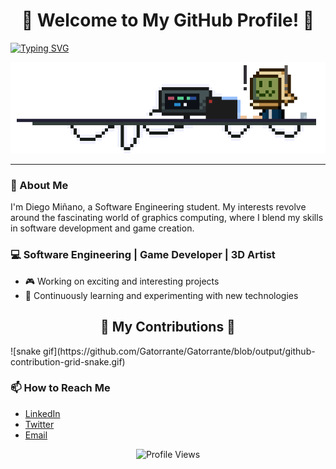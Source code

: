 <!-- Centered Welcome Heading -->
<h1 align="center">👾 Welcome to My GitHub Profile! 👾</h1>

<!-- Typing SVG Aligned to the Right -->
<p align="left">
  <a href="https://git.io/typing-svg">
    <img src="https://readme-typing-svg.demolab.com?font=Fira+Code&pause=1000&color=494DF7&width=435&lines=Hello+There!+%F0%9F%91%8B;I'm+Diego+Mi%C3%B1ano" alt="Typing SVG" style="position:relative; z-index:2;">
  </a>
</p>

<!-- Banner GIF Centered -->
<p align="center">
  <img src="img/banner.gif" alt="Banner GIF" style="position:relative; z-index:1;">
</p>

-------------------------------------------
<!-- Introduction -->
### 🤖 About Me

I'm Diego Miñano, a Software Engineering student.
 My interests revolve around the fascinating world of graphics computing, where I blend my skills in software development and game creation.

###     💻 Software Engineering | Game Developer | 3D Artist
- 🎮 Working on exciting and interesting projects
- 🚀 Continuously learning and experimenting with new technologies

<h2 align="center">👾 My Contributions 👾</h2>
![snake gif](https://github.com/Gatorrante/Gatorrante/blob/output/github-contribution-grid-snake.gif)

<!-- Contact -->
### 📫 How to Reach Me

- [LinkedIn](https://www.linkedin.com/in/diego-mi%C3%B1ano)
- [Twitter](https://twitter.com/your-twitter-handle)
- [Email](mailto:your-email@example.com)

<!-- Footer -->
<p align="center">
  <img src="https://komarev.com/ghpvc/?username=your-username&color=blueviolet" alt="Profile Views">
</p>

<!-- Contributions section> -->



<!--
**Gatorrante/Gatorrante** is a ✨ _special_ ✨ repository because its `README.md` (this file) appears on your GitHub profile.

Here are some ideas to get you started:

- 🔭 I’m currently working on ...
- 🌱 I’m currently learning ...
- 👯 I’m looking to collaborate on ...
- 🤔 I’m looking for help with ...
- 💬 Ask me about ...
- 📫 How to reach me: ...
- 😄 Pronouns: ...
- ⚡ Fun fact: ...
-->
